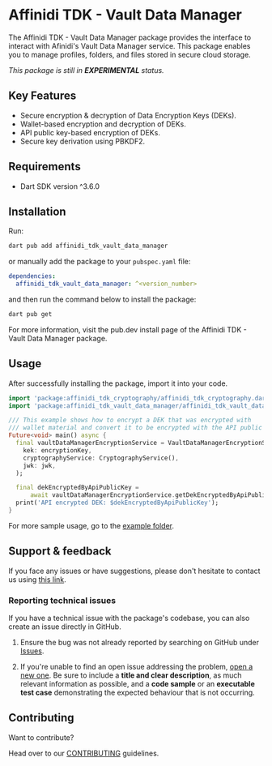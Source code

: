 # Affinidi TDK - Vault Data Manager

The Affinidi TDK - Vault Data Manager package provides the interface to interact with Afinidi's Vault Data Manager service. This package enables you to manage profiles, folders, and files stored in secure cloud storage.

*This package is still in **EXPERIMENTAL** status.* 

## Key Features

- Secure encryption & decryption of Data Encryption Keys (DEKs).
- Wallet-based encryption and decryption of DEKs.
- API public key-based encryption of DEKs.
- Secure key derivation using PBKDF2.

## Requirements

- Dart SDK version ^3.6.0

## Installation

Run:

```bash
dart pub add affinidi_tdk_vault_data_manager
```

or manually add the package to your `pubspec.yaml` file:

```yaml
dependencies:
  affinidi_tdk_vault_data_manager: ^<version_number>
```

and then run the command below to install the package:

```bash
dart pub get
```

For more information, visit the pub.dev install page of the Affinidi TDK - Vault Data Manager package.

## Usage

After successfully installing the package, import it into your code.

```dart
import 'package:affinidi_tdk_cryptography/affinidi_tdk_cryptography.dart';
import 'package:affinidi_tdk_vault_data_manager/affinidi_tdk_vault_data_manager.dart';

/// This example shows how to encrypt a DEK that was encrypted with
/// wallet material and convert it to be encrypted with the API public key.
Future<void> main() async {
  final vaultDataManagerEncryptionService = VaultDataManagerEncryptionService(
    kek: encryptionKey,
    cryptographyService: CryptographyService(),
    jwk: jwk,
  );

  final dekEncryptedByApiPublicKey =
      await vaultDataManagerEncryptionService.getDekEncryptedByApiPublicKey(encryptedDekBase64: encryptedDekBase64);
  print('API encrypted DEK: $dekEncryptedByApiPublicKey');
}

```

For more sample usage, go to the [example folder](https://github.com/affinidi/affinidi-tdk/tree/main/packages/dart/vault_data_manager/example).


## Support & feedback

If you face any issues or have suggestions, please don't hesitate to contact us using [this link](https://share.hsforms.com/1i-4HKZRXSsmENzXtPdIG4g8oa2v).

### Reporting technical issues

If you have a technical issue with the package's codebase, you can also create an issue directly in GitHub.

1. Ensure the bug was not already reported by searching on GitHub under
   [Issues](https://github.com/affinidi/affinidi-tdk/issues).

2. If you're unable to find an open issue addressing the problem,
   [open a new one](https://github.com/affinidi/affinidi-tdk/issues/new).
   Be sure to include a **title and clear description**, as much relevant information as possible,
   and a **code sample** or an **executable test case** demonstrating the expected behaviour that is not occurring.

## Contributing

Want to contribute?

Head over to our [CONTRIBUTING](https://github.com/affinidi/affinidi-tdk/blob/main/CONTRIBUTING.md) guidelines.
